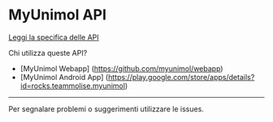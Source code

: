 MyUnimol API
====================

[Leggi la specifica delle API](https://github.com/cbranca/myunimol-webservices/wiki/APIs)

Chi utilizza queste API? 

* [MyUnimol Webapp]			(https://github.com/myunimol/webapp)
* [MyUnimol Android App] 	(https://play.google.com/store/apps/details?id=rocks.teammolise.myunimol)


-------

Per segnalare problemi o suggerimenti utilizzare le issues.
